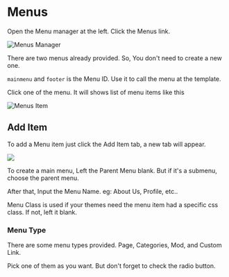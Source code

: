 # Menus

Open the Menu manager at the left. Click the Menus link. 

![Menus Manager](img/menus-manager.png)

There are two menus already provided. So, You don't need to create a new one. 

`mainmenu` and `footer` is the Menu ID. Use it to call the menu at the template. 

Click one of the menu. It will shows list of menu items like this 

![Menus Item](img/menus-items.png)


## Add Item
To add a Menu item just click the Add Item tab, a new tab will appear. 

![](img/menus-additem.png)

To create a main menu, Left the Parent Menu blank. But if it's a submenu, choose the parent menu. 

After that, Input the Menu Name. eg: About Us, Profile, etc..

Menu Class is used if your themes need the menu item had a specific css class. If not, left it blank.

### Menu Type
There are some menu types provided. Page, Categories, Mod, and Custom Link.

Pick one of them as you want. But don't forget to check the radio button. 